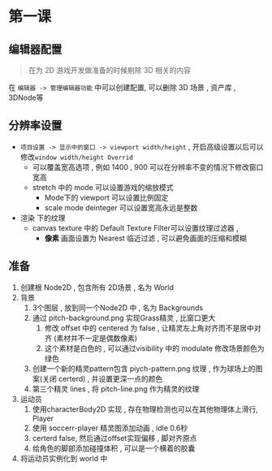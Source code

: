 # 第一课

## 编辑器配置

> 在为 2D 游戏开发做准备的时候剔除 3D 相关的内容

在 `编辑器 -> 管理编辑器功能` 中可以创建配置, 可以删除 3D 场景 , 资产库 , 3DNode等

## 分辨率设置

- `项目设置 -> 显示中的窗口 -> viewport width/height` , 开启高级设置以后可以修改`window width/height Overrid`
	- 可以覆盖宽高选项 , 例如 1400 , 900 可以在分辨率不变的情况下修改窗口宽高
	- stretch 中的 mode 可以设置游戏的缩放模式
		- Mode下的 viewport 可以设置比例固定
		- scale mode deinteger 可以设置宽高永远是整数
- 渲染 下的纹理
	- canvas texture 中的 Default Texture Filter可以设置纹理过滤器 , 
		- **像素** 画面设置为 Nearest 临近过滤 , 可以避免画面的压缩和模糊
		
## 准备

1. 创建根 Node2D , 包含所有 2D场景 , 名为 World
2. 背景
	1. 3个图层 , 放到同一个Node2D 中 , 名为 Backgrounds
	2. 通过 pitch-background.png 实现Grass精灵 , 比窗口更大
		1. 修改 offset 中的 centered 为 false , 让精灵左上角对齐而不是居中对齐 (素材并不一定是偶数像素)
		2. 这个素材是白色的 , 可以通过visibility 中的 modulate 修改场景颜色为绿色
	3. 创建一个新的精灵pattern包含 piych-pattern.png 纹理 , 作为球场上的图案(关闭 certerd) , 并设置更深一点的颜色
	3. 第三个精灵 lines , 将 pitch-line.png 作为精灵的纹理	
3. 运动员
	1. 使用characterBody2D 实现 , 存在物理检测也可以在其他物理体上滑行, Player 
	2. 使用 soccerr-player 精灵图添加动画 , idle 0.6秒
	3. certerd false, 然后通过offset实现偏移 , 脚对齐原点
	4. 给角色的脚部添加碰撞体积 , 可以是一个横着的胶囊
4. 将运动员实例化到 world 中
